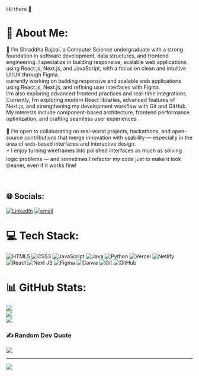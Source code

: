 Hii there 👋
# 💫 About Me:
🔭 I’m Shraddha Bajpai, a Computer Science undergraduate with a strong foundation in software development, data structures, and frontend engineering. I specialize in building responsive, scalable web applications using React.js, Next.js, and JavaScript, with a focus on clean and intuitive UI/UX through Figma.<br>      currently working on building responsive and scalable web applications using React.js, Next.js, and refining user interfaces with Figma.<br>      I'm also exploring advanced frontend practices and real-time integrations.<br>      Currently, I’m exploring modern React libraries, advanced features of Next.js, and strengthening my development workflow with Git and GitHub. My interests include component-based architecture, frontend performance optimization, and crafting seamless user experiences.<br><br>🤝 I’m open to collaborating on real-world projects, hackathons, and open-source contributions that merge innovation with usability — especially in the area of web-based interfaces and interactive design.<br>⚡ I enjoy turning wireframes into polished interfaces as much as solving logic problems — and sometimes I refactor my code just to make it look cleaner, even if it works fine!<br> <br><br> 


## 🌐 Socials:
[![LinkedIn](https://img.shields.io/badge/LinkedIn-%230077B5.svg?logo=linkedin&logoColor=white)](https://linkedin.com/in/https://www.linkedin.com/in/shraddha-bajpai-) [![email](https://img.shields.io/badge/Email-D14836?logo=gmail&logoColor=white)](mailto:shraddhabajpai85@gmail.com) 

# 💻 Tech Stack:
![HTML5](https://img.shields.io/badge/html5-%23E34F26.svg?style=for-the-badge&logo=html5&logoColor=white) ![CSS3](https://img.shields.io/badge/css3-%231572B6.svg?style=for-the-badge&logo=css3&logoColor=white) ![JavaScript](https://img.shields.io/badge/javascript-%23323330.svg?style=for-the-badge&logo=javascript&logoColor=%23F7DF1E) ![Java](https://img.shields.io/badge/java-%23ED8B00.svg?style=for-the-badge&logo=openjdk&logoColor=white) ![Python](https://img.shields.io/badge/python-3670A0?style=for-the-badge&logo=python&logoColor=ffdd54) ![Vercel](https://img.shields.io/badge/vercel-%23000000.svg?style=for-the-badge&logo=vercel&logoColor=white) ![Netlify](https://img.shields.io/badge/netlify-%23000000.svg?style=for-the-badge&logo=netlify&logoColor=#00C7B7) ![React](https://img.shields.io/badge/react-%2320232a.svg?style=for-the-badge&logo=react&logoColor=%2361DAFB) ![Next JS](https://img.shields.io/badge/Next-black?style=for-the-badge&logo=next.js&logoColor=white) ![Figma](https://img.shields.io/badge/figma-%23F24E1E.svg?style=for-the-badge&logo=figma&logoColor=white) ![Canva](https://img.shields.io/badge/Canva-%2300C4CC.svg?style=for-the-badge&logo=Canva&logoColor=white) ![Git](https://img.shields.io/badge/git-%23F05033.svg?style=for-the-badge&logo=git&logoColor=white) ![GitHub](https://img.shields.io/badge/github-%23121011.svg?style=for-the-badge&logo=github&logoColor=white)
# 📊 GitHub Stats:
![](https://github-readme-stats.vercel.app/api?username=Itsshraddha&theme=tokyonight&hide_border=false&include_all_commits=false&count_private=false)<br/>
![](https://nirzak-streak-stats.vercel.app/?user=Itsshraddha&theme=tokyonight&hide_border=false)<br/>
![](https://github-readme-stats.vercel.app/api/top-langs/?username=Itsshraddha&theme=tokyonight&hide_border=false&include_all_commits=false&count_private=false&layout=compact)

### ✍️ Random Dev Quote
![](https://quotes-github-readme.vercel.app/api?type=horizontal&theme=tokyonight)

---
[![](https://visitcount.itsvg.in/api?id=Itsshraddha&icon=0&color=5)](https://visitcount.itsvg.in)

